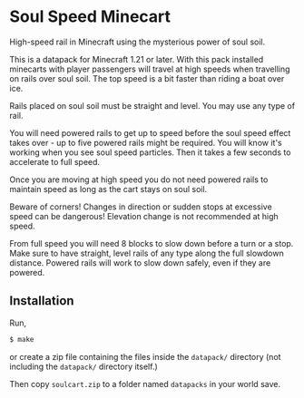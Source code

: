# Soul Speed Minecart

High-speed rail in Minecraft using the mysterious power of soul soil.

This is a datapack for Minecraft 1.21 or later. With this pack installed
minecarts with player passengers will travel at high speeds when travelling on
rails over soul soil. The top speed is a bit faster than riding a boat over ice.

Rails placed on soul soil must be straight and level. You may use any type of
rail.

You will need powered rails to get up to speed before the soul speed effect
takes over - up to five powered rails might be required. You will know it's
working when you see soul speed particles. Then it takes a few seconds to
accelerate to full speed.

Once you are moving at high speed you do not need powered rails to maintain
speed as long as the cart stays on soul soil.

Beware of corners! Changes in direction or sudden stops at excessive speed can
be dangerous! Elevation change is not recommended at high speed.

From full speed you will need 8 blocks to slow down before a turn or a stop.
Make sure to have straight, level rails of any type along the full slowdown
distance. Powered rails will work to slow down safely, even if they are powered.

## Installation

Run,

```sh
$ make
```

or create a zip file containing the files inside the `datapack/` directory (not
including the `datapack/` directory itself.)

Then copy `soulcart.zip` to a folder named `datapacks` in your world save.

